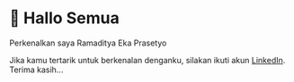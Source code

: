 # 👋 Hallo Semua
Perkenalkan saya Ramaditya Eka Prasetyo
<br>

Jika kamu tertarik untuk berkenalan denganku, silakan ikuti akun [LinkedIn](www.linkedin.com/in/ramaditya-eka-11aa60229). Terima kasih...


<!---
Ramadityaeka/Ramadityaeka is a ✨ special ✨ repository because its `README.md` (this file) appears on your GitHub profile.
You can click the Preview link to take a look at your changes.
--->
